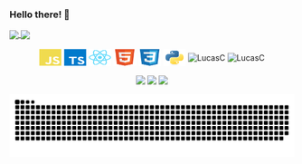 ### Hello there! 👋

<a href="https://github.com/lfeitosaf/github-readme-stats">
  <img height=200 align="center" src="https://github-readme-stats.vercel.app/api?username=lfeitosaf&show_icons=true&theme=dracula&rank_icon=github" />
</a>
<a href="https://github.com/lfeitosaf/convoychat">
  <img height=200 align="center" src="https://github-readme-stats.vercel.app/api/top-langs?username=lfeitosaf&layout=compact&langs_count=8&card_width=320&theme=dracula" />
</a>

<div style="display: inline_block" align="center"><br>
  <img align="center" alt="LucasJS" height="30" width="40" src="https://raw.githubusercontent.com/devicons/devicon/master/icons/javascript/javascript-plain.svg">
  <img align="center" alt="LucasTS" height="30" width="40" src="https://raw.githubusercontent.com/devicons/devicon/master/icons/typescript/typescript-plain.svg">
  <img align="center" alt="LucasReact" height="30" width="40" src="https://raw.githubusercontent.com/devicons/devicon/master/icons/react/react-original.svg">
  <img align="center" alt="LucasHTML" height="30" width="40" src="https://raw.githubusercontent.com/devicons/devicon/master/icons/html5/html5-original.svg">
  <img align="center" alt="LucasCSS" height="30" width="40" src="https://raw.githubusercontent.com/devicons/devicon/master/icons/css3/css3-original.svg">
  <img align="center" alt="LucasPython" height="30" width="40" src="https://raw.githubusercontent.com/devicons/devicon/master/icons/python/python-original.svg">
  <img align="center" alt="LucasC" height="30" width="40" src="https://cdn.jsdelivr.net/gh/devicons/devicon/icons/c/c-original.svg">
  <img align="center" alt="LucasC" height="30" width="40" src="https://cdn.jsdelivr.net/gh/devicons/devicon/icons/postgresql/postgresql-original.svg">
</div>

<div style ="display: inline_block" align="center">
  <br>
  <a href="https://instagram.com/lfeitosaf" target="_blank"><img src="https://img.shields.io/badge/-Instagram-%23E4405F?style=for-the-badge&logo=instagram&logoColor=white" target="_blank"></a>
  <a href = "mailto:lmfeitosa98@gmail.com"><img src="https://img.shields.io/badge/-Gmail-%23333?style=for-the-badge&logo=gmail&logoColor=white" target="_blank"></a>
  <a href="https://www.linkedin.com/in/lucasmirandafeitosa" target="_blank"><img src="https://img.shields.io/badge/-LinkedIn-%230077B5?style=for-the-badge&logo=linkedin&logoColor=white" target="_blank"></a> 
</div>

![snake animation](https://github.com/lfeitosaf/lfeitosaf/blob/output/github-contribution-grid-snake-dark.svg)
